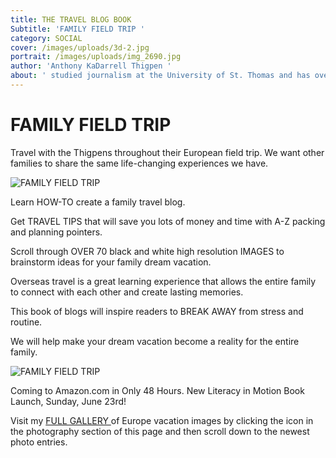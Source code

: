 ```yaml
---
title: THE TRAVEL BLOG BOOK
Subtitle: 'FAMILY FIELD TRIP '
category: SOCIAL
cover: /images/uploads/3d-2.jpg
portrait: /images/uploads/img_2690.jpg
author: 'Anthony KaDarrell Thigpen '
about: ' studied journalism at the University of St. Thomas and has over 25 years-experience publishing. AP Style news writing, marketing and photography are his passions.'
---
```

# FAMILY FIELD TRIP 

Travel with the Thigpens throughout their European field trip. We want other families to share the same life-changing experiences we have. 

![FAMILY  FIELD TRIP](/images/uploads/anthonythigpen.jpg "The HOW TO Guide for Family Traveling and Blogging ")

Learn HOW-TO create a family travel blog. 

Get TRAVEL TIPS that will save you lots of money and time with A-Z packing and planning pointers. 

Scroll through OVER 70 black and white high resolution IMAGES to brainstorm ideas for your family dream vacation.  

Overseas travel is a great learning experience that allows the entire family to connect with each other and create lasting memories. 

This book of blogs will inspire readers to BREAK AWAY from stress and routine. 

We will help make your dream vacation become a reality for the entire family.



![FAMILY FIELD TRIP](/images/uploads/3d-2.jpg "European Travel Tips")

Coming to Amazon.com in Only 48 Hours. New Literacy in Motion Book Launch, Sunday, June 23rd! 

Visit my [FULL GALLERY ](https://anthonythigpen.com)of Europe vacation images by clicking the icon in the photography section of this page and then scroll down to the newest photo entries.
